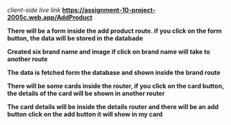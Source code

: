 *client-side live link*
**https://assignment-10-project-2005c.web.app/AddProduct**


__There will be a form inside the add product route. if you click on the form button, the data will be stored in the databade__

__Created six brand name and image if click on brand name will take to another route__

__The data is fetched form the database and shown inside the brand route__

__There will be some cards inside the router, if you click on the card button, the details of the card will be shown in another router__

__The card details will be inside the details router and there will be an add button click on the add button it will show in my card__